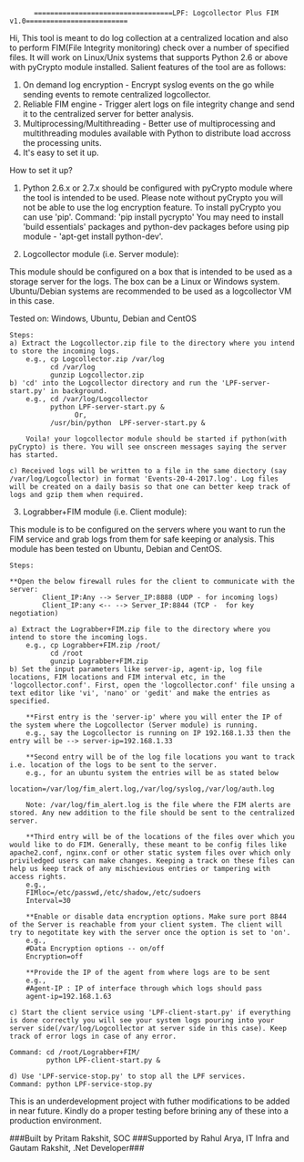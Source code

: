           ==================================LPF: Logcollector Plus FIM v1.0=========================

Hi, This tool is meant to do log collection at a centralized location and also to perform FIM(File Integrity monitoring) check over a number of specified files. It will work on Linux/Unix systems that supports Python 2.6 or above with pyCrypto module installed. Salient features of the tool are as follows:

1) On demand log encryption - Encrypt syslog events on the go while sending events to remote centralized logcollector.
2) Reliable FIM engine - Trigger alert logs on file integrity change and send it to the centralized server for better analysis.
3) Multiprocessing/Multithreading - Better use of multiprocessing and multithreading modules available with Python to distribute load accross the processing units.
4) It's easy to set it up.

How to set it up?

1) Python 2.6.x or 2.7.x should be configured with pyCrypto module where the tool is intended to be used. Please note without pyCrypto you will not be able to use the log encryption feature.
   To install pyCrypto you can use 'pip'. Command: 'pip install pycrypto'
   You may need to install 'build essentials' packages and python-dev packages before using pip module - 'apt-get install python-dev'.
   
2) Logcollector module (i.e. Server module):

This module should be configured on a box that is intended to be used as a storage server for the logs. The box can be a Linux or Windows system. Ubuntu/Debian systems are recommended to be used as a logcollector VM in this case. 

Tested on: Windows, Ubuntu, Debian and CentOS
	
	Steps:
	a) Extract the Logcollector.zip file to the directory where you intend to store the incoming logs.
		e.g., cp Logcollector.zip /var/log
			  cd /var/log
			  gunzip Logcollector.zip
	b) 'cd' into the Logcollector directory and run the 'LPF-server-start.py' in background.
		e.g., cd /var/log/Logcollector
			  python LPF-server-start.py &
					Or,
			  /usr/bin/python  LPF-server-start.py &

		Voila! your logcollector module should be started if python(with pyCrypto) is there. You will see onscreen messages saying the server has started.

	c) Received logs will be written to a file in the same diectory (say /var/log/Logcollector) in format 'Events-20-4-2017.log'. Log files will be created on a daily basis so that one can better keep track of logs and gzip them when required.
	
3) Lograbber+FIM module (i.e. Client module):
	
This module is to be configured on the servers where you want to run the FIM service and grab logs from them for safe keeping or analysis. This module has been tested on Ubuntu, Debian and CentOS.

	Steps:
	
	**Open the below firewall rules for the client to communicate with the server:
			Client_IP:Any --> Server_IP:8888 (UDP - for incoming logs)
			Client_IP:any <-- --> Server_IP:8844 (TCP -  for key negotiation)
			
	a) Extract the Lograbber+FIM.zip file to the directory where you intend to store the incoming logs.
		e.g., cp Lograbber+FIM.zip /root/
			  cd /root
			  gunzip Lograbber+FIM.zip
	b) Set the input parameters like server-ip, agent-ip, log file locations, FIM locations and FIM interval etc, in the 'logcollector.conf'. First, open the 'logcollector.conf' file unsing a text editor like 'vi', 'nano' or 'gedit' and make the entries as specified.
	
		**First entry is the 'server-ip' where you will enter the IP of the system where the Logcollector (Server module) is running.
		e.g., say the Logcollector is running on IP 192.168.1.33 then the entry will be --> server-ip=192.168.1.33

		**Second entry will be of the log file locations you want to track i.e. location of the logs to be sent to the server.
		e.g., for an ubuntu system the entries will be as stated below
			  location=/var/log/fim_alert.log,/var/log/syslog,/var/log/auth.log

		Note: /var/log/fim_alert.log is the file where the FIM alerts are stored. Any new addition to the file should be sent to the centralized server.
		
		**Third entry will be of the locations of the files over which you would like to do FIM. Generally, these meant to be config files like apache2.conf, nginx.conf or other static system files over which only priviledged users can make changes. Keeping a track on these files can help us keep track of any mischievious entries or tampering with access rights.
		e.g.,
		FIMloc=/etc/passwd,/etc/shadow,/etc/sudoers
		Interval=30

		**Enable or disable data encryption options. Make sure port 8844 of the Server is reachable from your client system. The client will try to negotitate key with the server once the option is set to 'on'.
		e.g.,
		#Data Encryption options -- on/off
		Encryption=off

		**Provide the IP of the agent from where logs are to be sent
		e.g.,
		#Agent-IP : IP of interface through which logs should pass
		agent-ip=192.168.1.63
		
	c) Start the client service using 'LPF-client-start.py' if everything is done correctly you will see your system logs pouring into your server side(/var/log/Logcollector at server side in this case). Keep track of error logs in case of any error.
	
	Command: cd /root/Lograbber+FIM/
			 python LPF-client-start.py &

	d) Use 'LPF-service-stop.py' to stop all the LPF services.
	Command: python LPF-service-stop.py 
	
This is an underdevelopment project with futher modifications to be added in near future. Kindly do a proper testing before brining any of these into a production environment. 

###Built by Pritam Rakshit, SOC 
###Supported by Rahul Arya, IT Infra and Gautam Rakshit, .Net Developer###
